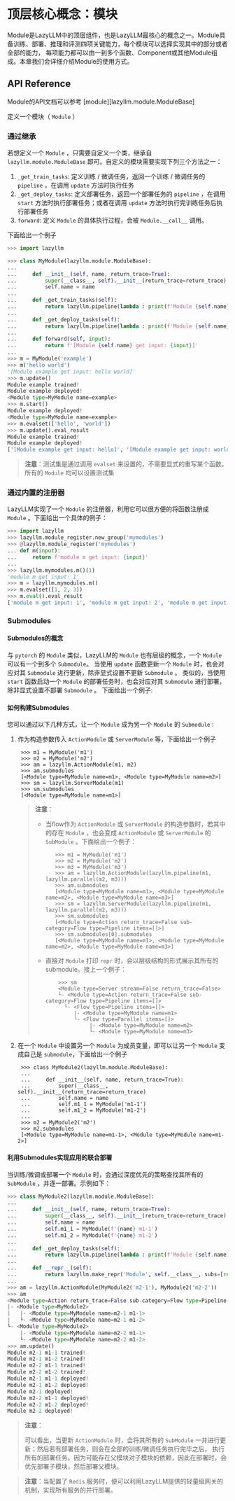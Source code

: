 # 顶层核心概念：模块

Module是LazyLLM中的顶层组件，也是LazyLLM最核心的概念之一。Module具备训练、部署、推理和评测四项关键能力，每个模块可以选择实现其中的部分或者全部的能力，
每项能力都可以由一到多个函数、Component或其他Module组成。本章我们会详细介绍Module的使用方式。

## API Reference

Module的API文档可以参考 [module][lazyllm.module.ModuleBase]

定义一个模块（ ``Module`` ）

### 通过继承

若想定义一个 ``Module`` ，只需要自定义一个类，继承自 ``lazyllm.module.ModuleBase`` 即可。自定义的模块需要实现下列三个方法之一：

1. ``_get_train_tasks``: 定义训练 / 微调任务，返回一个训练 / 微调任务的 ``pipeline`` ，在调用 ``update`` 方法时执行任务
2. ``_get_deploy_tasks``: 定义部署任务，返回一个部署任务的 ``pipeline`` ，在调用 ``start`` 方法时执行部署任务；或者在调用 ``update`` 方法时执行完训练任务后执行部署任务
3. ``forward``: 定义 ``Module`` 的具体执行过程，会被 ``Module.__call__`` 调用。

下面给出一个例子

```python
>>> import lazyllm

>>> class MyModule(lazyllm.module.ModuleBase):
...
...     def __init__(self, name, return_trace=True):
...         super(__class__, self).__init__(return_trace=return_trace)
...         self.name = name
...
...     def _get_train_tasks(self):
...         return lazyllm.pipeline(lambda : print(f'Module {self.name} trained!'))
...
...     def _get_deploy_tasks(self):
...         return lazyllm.pipeline(lambda : print(f'Module {self.name} deployed!'))
...
...     def forward(self, input):
...         return f'[Module {self.name} get input: {input}]'
...
>>> m = MyModule('example')
>>> m('hello world')
'[Module example get input: hello world]'
>>> m.update()
Module example trained!
Module example deployed!
<Module type=MyModule name=example>
>>> m.start()
Module example deployed!
<Module type=MyModule name=example>
>>> m.evalset(['hello', 'world'])
>>> m.update().eval_result
Module example trained!
Module example deployed!
['[Module example get input: hello]', '[Module example get input: world]']
```

> **注意**：测试集是通过调用 ``evalset`` 来设置的，不需要显式的重写某个函数。所有的 ``Module`` 均可以设置测试集

### 通过内置的注册器

LazyLLM实现了一个 ``Module`` 的注册器，利用它可以很方便的将函数注册成 ``Module`` 。下面给出一个具体的例子：

```python
>>> import lazyllm
>>> lazyllm.module_register.new_group('mymodules')
>>> @lazyllm.module_register('mymodules')
... def m(input):
...     return f'module m get input: {input}'
...
>>> lazyllm.mymodules.m()(1)
'module m get input: 1'
>>> m = lazyllm.mymodules.m()
>>> m.evalset([1, 2, 3])
>>> m.eval().eval_result
['module m get input: 1', 'module m get input: 2', 'module m get input: 3']
```

### Submodules

#### Submodules的概念

与 ``pytorch`` 的 ``Module`` 类似，LazyLLM的 ``Module`` 也有层级的概念，一个 ``Module`` 可以有一个到多个 ``Submodule``。
当使用 ``update`` 函数更新一个  ``Module`` 时，也会对应对其 ``Submodule`` 进行更新，除非显式设置不更新 ``Submodule`` 。
类似的，当使用 ``start`` 函数启动一个  ``Module`` 的部署任务时，也会对应对其 ``Submodule`` 进行部署，除非显式设置不部署 ``Submodule`` 。
下面给出一个例子:

#### 如何构建Submodules

您可以通过以下几种方式，让一个 ``Module`` 成为另一个 ``Module`` 的 ``Submodule`` :

1. 作为构造参数传入 ``ActionModule`` 或 ``ServerModule`` 等，下面给出一个例子

        >>> m1 = MyModule('m1')
        >>> m2 = MyModule('m2')
        >>> am = lazyllm.ActionModule(m1, m2)
        >>> am.submodules
        [<Module type=MyModule name=m1>, <Module type=MyModule name=m2>]
        >>> sm = lazyllm.ServerModule(m1)
        >>> sm.submodules
        [<Module type=MyModule name=m1>]

    > **注意**：
    >
    > - 当flow作为 ``ActionModule`` 或 ``ServerModule`` 的构造参数时，若其中的存在 ``Module`` ，也会变成  ``ActionModule`` 或 ``ServerModule`` 的 ``SubModule`` 。下面给出一个例子：
    >
    >          >>> m1 = MyModule('m1')
    >          >>> m2 = MyModule('m2')
    >          >>> m3 = MyModule('m3')
    >          >>> am = lazyllm.ActionModule(lazyllm.pipeline(m1, lazyllm.parallel(m2, m3)))
    >          >>> am.submodules
    >          [<Module type=MyModule name=m1>, <Module type=MyModule name=m2>, <Module type=MyModule name=m3>]
    >          >>> sm = lazyllm.ServerModule(lazyllm.pipeline(m1, lazyllm.parallel(m2, m3)))
    >          >>> sm.submodules
    >          [<Module type=Action return_trace=False sub-category=Flow type=Pipeline items=[]>]
    >          >>> sm.submodules[0].submodules
    >          [<Module type=MyModule name=m1>, <Module type=MyModule name=m2>, <Module type=MyModule name=m3>]
    >
    > - 直接对 ``Module`` 打印 ``repr`` 时，会以层级结构的形式展示其所有的submodule。接上一个例子：
    >
    >           >>> sm
    >           <Module type=Server stream=False return_trace=False>
    >           └- <Module type=Action return_trace=False sub-category=Flow type=Pipeline items=[]>
    >             └- <Flow type=Pipeline items=[]>
    >                |- <Module type=MyModule name=m1>
    >                └- <Flow type=Parallel items=[]>
    >                     |- <Module type=MyModule name=m2>
    >                     └- <Module type=MyModule name=m3>

2. 在一个 ``Module`` 中设置另一个 ``Module`` 为成员变量，即可以让另一个 ``Module`` 变成自己是 ``submodule``，下面给出一个例子

        >>> class MyModule2(lazyllm.module.ModuleBase):
        ...
        ...     def __init__(self, name, return_trace=True):
        ...         super(__class__, self).__init__(return_trace=return_trace)
        ...         self.name = name
        ...         self.m1_1 = MyModule('m1-1')
        ...         self.m1_2 = MyModule('m1-2')
        ...
        >>> m2 = MyModule2('m2')
        >>> m2.submodules
        [<Module type=MyModule name=m1-1>, <Module type=MyModule name=m1-2>]

#### 利用Submodules实现应用的联合部署

当训练/微调或部署一个 ``Module`` 时，会通过深度优先的策略查找其所有的 ``SubModule`` ，并逐一部署。示例如下：

```python
>>> class MyModule2(lazyllm.module.ModuleBase):
...
...     def __init__(self, name, return_trace=True):
...         super(__class__, self).__init__(return_trace=return_trace)
...         self.name = name
...         self.m1_1 = MyModule(f'{name} m1-1')
...         self.m1_2 = MyModule(f'{name} m1-2')
...
...     def _get_deploy_tasks(self):
...         return lazyllm.pipeline(lambda : print(f'Module {self.name} deployed!'))
...
...     def __repr__(self):
...         return lazyllm.make_repr('Module', self.__class__, subs=[repr(self.m1_1), repr(self.m1_2)])
...
>>> am = lazyllm.ActionModule(MyModule2('m2-1'), MyModule2('m2-2'))
>>> am
<Module type=Action return_trace=False sub-category=Flow type=Pipeline items=[]>
|- <Module type=MyModule2>
|   |- <Module type=MyModule name=m2-1 m1-1>
|   └- <Module type=MyModule name=m2-1 m1-2>
└- <Module type=MyModule2>
    |- <Module type=MyModule name=m2-2 m1-1>
    └- <Module type=MyModule name=m2-2 m1-2>
>>> am.update()
Module m2-1 m1-1 trained!
Module m2-1 m1-2 trained!
Module m2-2 m1-1 trained!
Module m2-2 m1-2 trained!
Module m2-1 m1-1 deployed!
Module m2-1 m1-2 deployed!
Module m2-1 deployed!
Module m2-2 m1-1 deployed!
Module m2-2 m1-2 deployed!
Module m2-2 deployed!
```

> **注意**：
>
> 可以看出，当更新 ``ActionModule`` 时，会将其所有的 ``SubModule`` 一并进行更新；然后若有部署任务，则会在全部的训练/微调任务执行完毕之后，
> 执行所有的部署任务。因为可能存在父模块对子模块的依赖，因此在部署时，会优先部署子模块，然后部署父模块。

> **注意**：当配置了 ``Redis`` 服务时，便可以利用LazyLLM提供的轻量级网关的机制，实现所有服务的并行部署。

